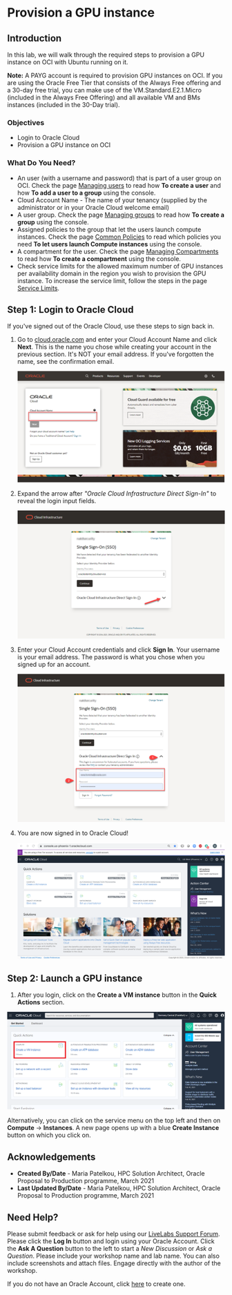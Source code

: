# Provision a GPU instance

## Introduction

In this lab, we will walk through the required steps to provision a GPU instance on OCI with Ubuntu running on it.

**Note:** A PAYG account is required to provision GPU instances on OCI. If you are using the Oracle Free Tier that consists of the Always Free offering and a 30-day free trial, you can make use of the VM.Standard.E2.1.Micro (included in the Always Free Offering) and all available VM and BMs instances (included in the 30-Day trial).

### Objectives

- Login to Oracle Cloud
- Provision a GPU instance on OCI

### What Do You Need?

- An user (with a username and password) that is part of a user group on OCI. Check the page [Managing users](https://docs.oracle.com/en-us/iaas/Content/Identity/Tasks/managingusers.htm) to read how **To create a user** and how **To add a user to a group** using the console.
- Cloud Account Name - The name of your tenancy (supplied by the administrator or in your Oracle Cloud welcome email)
- A user group. Check the page [Managing groups](https://docs.oracle.com/en-us/iaas/Content/Identity/Tasks/managinggroups.htm#three) to read how **To create a group** using the console.
- Assigned policies to the group that let the users launch compute instances. Check the page [Common Policies](https://docs.oracle.com/en-us/iaas/Content/Identity/Concepts/commonpolicies.htm#top) to read which policies you need **To let users launch Compute instances** using the console.
- A compartment for the user. Check the page [Managing Compartments](https://docs.oracle.com/en-us/iaas/Content/Identity/Tasks/managingcompartments.htm#uscons) to read how **To create a compartment** using the console.
- Check service limits for the allowed maximum number of GPU instances per availability domain in the region you wish to provision the GPU instance. To increase the service limit, follow the steps in the page [Service Limits](https://docs.oracle.com/en-us/iaas/Content/General/Concepts/servicelimits.htm#top).

## **Step 1:** Login to Oracle Cloud

If you've signed out of the Oracle Cloud, use these steps to sign back in.

1. Go to [cloud.oracle.com](https://cloud.oracle.com) and enter your Cloud Account Name and click **Next**. This is the name you chose while creating your account in the previous section. It's NOT your email address. If you've forgotten the name, see the confirmation email.

   ![](images/cloud-oracle.png " ")

2. Expand the arrow after _"Oracle Cloud Infrastructure Direct Sign-In"_ to reveal the login input fields.

   ![](images/cloud-login-tenant.png " ")

3. Enter your Cloud Account credentials and click **Sign In**. Your username is your email address. The password is what you chose when you signed up for an account.

   ![](images/oci-signin.png " ")

4. You are now signed in to Oracle Cloud!

   ![](images/oci-console-home-page.png " ")

## **Step 2:** Launch a GPU instance

1.  After you login, click on the **Create a VM instance** button in the **Quick Actions** section.

![](images/click-create-vm-instance.png " ")

Alternatively, you can click on the service menu on the top left and then on **Compute** -> **Instances**. A new page opens up with a blue **Create Instance** button on which you click on.

## **Acknowledgements**

- **Created By/Date** - Maria Patelkou, HPC Solution Architect, Oracle Proposal to Production programme, March 2021
- **Last Updated By/Date** - Maria Patelkou, HPC Solution Architect, Oracle Proposal to Production programme, March 2021

## Need Help?

Please submit feedback or ask for help using our [LiveLabs Support Forum](https://community.oracle.com/tech/developers/categories/livelabsdiscussions). Please click the **Log In** button and login using your Oracle Account. Click the **Ask A Question** button to the left to start a _New Discussion_ or _Ask a Question_. Please include your workshop name and lab name. You can also include screenshots and attach files. Engage directly with the author of the workshop.

If you do not have an Oracle Account, click [here](https://profile.oracle.com/myprofile/account/create-account.jspx) to create one.
